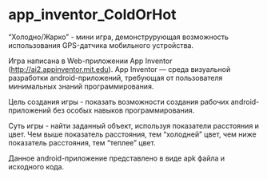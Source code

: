 # app_inventor_ColdOrHot
“Холодно/Жарко” - мини игра, демонструрующая возможность использования GPS-датчика мобильного устройства.

Игра написана в Web-приложении App Inventor (http://ai2.appinventor.mit.edu).
App Inventor — среда визуальной разработки android-приложений, требующая от пользователя минимальных знаний программирования.

Цель создания игры - показать возможности создания рабочих android-приложений без особых навыков программирования. 

Суть игры - найти заданный объект, используя показатели расстояния и цвет. Чем выше показатель расстояния, тем “холодней” цвет, чем ниже показатель расстояния, тем “теплее” цвет.

Данное android-приложение представлено в виде apk файла и исходного кода.
